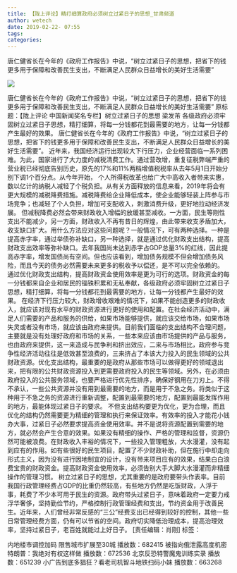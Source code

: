 ```yaml
---
title: 【陇上评论】精打细算政府必须树立过紧日子的思想_甘肃频道
author: wetech
date: 2019-02-22- 07:55
tags: 
categories: 
---
```

唐仁健省长在今年的《政府工作报告》中说，“树立过紧日子的思想，把省下的钱更多用于保障和改善民生支出，不断满足人民群众日益增长的美好生活需要”
<!-- more -->
                
<img align="center" border="0" src="http://p2.ifengimg.com/a/2016/0810/204c433878d5cf9size1_w16_h16.png" />
                
                
            
唐仁健省长在今年的《政府工作报告》中说，“树立过紧日子的思想，把省下的钱更多用于保障和改善民生支出，不断满足人民群众日益增长的美好生活需要”
原标题：【陇上评论 中国新闻奖名专栏】树立过紧日子的思想
梁发芾
各级政府必须牢固树立过紧日子思想，精打细算，将每一分钱都花到最需要的地方，让每一分钱都产生最好的效果。
唐仁健省长在今年的《政府工作报告》中说，“树立过紧日子的思想，把省下的钱更多用于保障和改善民生支出，不断满足人民群众日益增长的美好生活需要”。
近年来，我国经济运行出现较大下行压力，企业经营面临一系列困难。为此，国家进行了大力度的减税清费工作。通过营改增，重复征税弊端严重的营业税已经彻底告别历史，原先的17%和11%两档增值税税率从去年5月1日开始分别下调1个百分点。从今年开始， 个人所得税改革也给广大中高收入者带来实惠，数以亿计的纳税人减轻了个税负担。从有关方面释放的信息来看，2019年将会有更大规模的减税降费措施。减税降费给企业降低成本，使企业能够轻装上阵参与市场竞争；也减轻了个人负担，增加可支配收入，刺激消费升级，更好地拉动经济发展。
但减税降费必然会带来财政收入增幅的放缓甚至减收。一方面，民生等刚性支出不能减少，另一方面，财政收入不再有昔日的辉煌，由此带来收支矛盾加大，收支缺口扩大。用什么方法应对这些问题呢？一般情况下，可有两种选择。一种是提高赤字率，通过举债弥补缺口，另一种选择，就是通过优化财政支出结构，提高财政支出效率等弥补缺口。去年我国尚未达到赤字占GDP总量3%的红线，因此提高赤字率，增发国债尚有空间。但也应该看到，增加债务规模不但会增加债务风险，而且今天的债务必然需要未来更多的税收予以偿还，是不可以完全依赖的。
通过优化财政支出结构，提高财政资金使用效率是更为可行的选项。财政资金的每一分钱都来自企业和居民的锱铢积累和无私奉献，各级政府必须牢固树立过紧日子思想，精打细算，将每一分钱都花到最需要的地方，让每一分钱都产生最好的效果。
在经济下行压力较大，财政增收艰难的情况下，如果不能创造更多的财政收入，就应该对现有水平的财政资源进行更好的使用和配置。在社会经济活动中，满足人们需要的产品和服务的供给，如果市场能够提供，就应该交给市场，如果市场失灵或者没有市场，就应该由政府来提供。目前我们面临的支出结构不合理问题，主要就是没有处理好政府和市场的关系，一些本来应该由市场提供的产品与服务，也由政府来提供，这一来造成与民争利和挤出效应，二来与市场相比，政府参与竞争性经济活动往往是低效甚至浪费的，三来挤占了本该大力投入的民生领域的公共财政资源。优化支出结构，最重要的是政府从那些市场可以做得更好的领域退出来，把有限的公共财政资源投入到更需要政府投入的民生等领域。另外，在必须由政府投入的公共服务领域，也要严格进行优先性排序，确保好钢用在刀刃上。不得不承认，一些公共资源并没有用到最需要的地方，而是用于不急之务。将类似于这种用于不急之务的资源进行重新调整，配置到最需要的地方，配置到最能发挥作用的地方，最能体现过紧日子的要求。
不但支出结构要更为优化，更为合理，而且优化的结构仍然需要更为精细的管理和执行来保证效率。有效率的投入才能花小钱办大事，过紧日子必然要求提高资金使用效率。并不是说将资源配置到需要的地方，就必然会产生合意的效果。如果没有精细的操作、严格的管理和监督，资源仍然可能被浪费。在财政收入丰裕的情况下，一些投入管理粗放，大水漫灌，没有起到应有的作用。如有些很好的民生项目，配置了不少财政补助，但在施行中却走向形式主义，因为没有进行因地制宜的设计，没有带来项目应有的效果，结果白白浪费宝贵的财政资金。提高财政资金使用效率，必须告别大手大脚大水漫灌而非精细操作的管理习惯。
树立过紧日子的思想，尤其重要的是政府要带头作表率。目前我国行政管理经费占GDP的比重仍然较高，有些地方仍然是吃饭财政，人浮于事，耗费了不少本可用于民生的资源。政府带头过紧日子，意味着政府一定要力戒浮华奢侈，坚持勤俭节约，严格控制行政管理经费和支出，节约资金用于改善民生。近年来，人们曾经非常反感的“三公”经费支出已经得到较好的控制，其他一些日常管理经费方面，仍有可以节省的空间。政府切实降低治理成本，提高治理效率，坚持过紧日子，老百姓就能过上好日子。
[责任编辑：肖刚]
标签：
 
 
             
内地楼市调控加码 限售城市扩展至30城
播放数：682415
被指向俄泄露高度机密 特朗普：我绝对有权这样做
播放数：672536
北京反恐特警魔鬼训练实录
播放数：651239
小广告到底多猖狂？看老司机智斗地铁扫码小妹
播放数：663268
